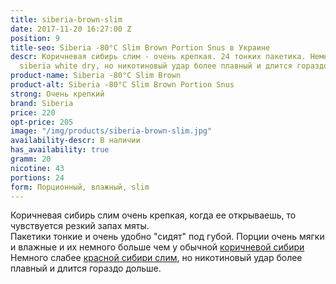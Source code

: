 ```yaml
---
title: siberia-brown-slim
date: 2017-11-20 16:27:00 Z
position: 9
title-seo: Siberia -80°C Slim Brown Portion Snus в Украине
descr: Коричневая сибирь слим - очень крепкая. 24 тонких пакетика. Немного слабее
  siberia white dry, но никотиновый удар более плавный и длится гораздо дольше.
product-name: Siberia -80°C Slim Brown
product-alt: Siberia -80°C Slim Brown Portion Snus
strong: Очень крепкий
brand: Siberia
price: 220
opt-price: 205
image: "/img/products/siberia-brown-slim.jpg"
availability-descr: В наличии
has_availability: true
gramm: 20
nicotine: 43
portions: 24
form: Порционный, влажный, slim
---
```


Коричневая сибирь слим очень крепкая, когда ее открываешь, то чувствуется резкий запах мяты.<br>
Пакетики тонкие и очень удобно "сидят" под губой. Порции очень мягки и влажные и их немного больше чем у обычной [коричневой сибири](/siberia-brown)<br>
Немного слабее [красной сибири слим](/siberia-white-dry-slim), но никотиновый удар более плавный и длится гораздо дольше.